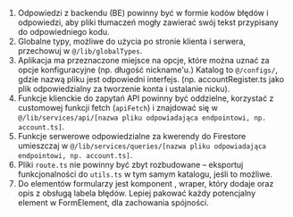 1. Odpowiedzi z backendu (BE) powinny być w formie kodów błędów i odpowiedzi, aby pliki tłumaczeń mogły zawierać swój tekst przypisany do odpowiedniego kodu.
2. Globalne typy, możliwe do użycia po stronie klienta i serwera, przechowuj w `@/lib/globalTypes`.
3. Aplikacja ma przeznaczone miejsce na opcje, które można uznać za opcje konfiguracyjne (np. długość nickname'u.) Katalog to `@/configs/`, gdzie nazwą pliku jest odpowiedni interfejs. (np. accountRegister.ts jako plik odpowiedzialny za tworzenie konta i ustalanie nicku).
4. Funkcje klienckie do zapytań API powinny być oddzielne, korzystać z customowej funkcji fetch (`apiFetch`) i znajdować się w `@/lib/services/api/[nazwa pliku odpowiadająca endpointowi, np. account.ts]`.
5. Funkcje serwerowe odpowiedzialne za kwerendy do Firestore umieszczaj w `@/lib/services/queries/[nazwa pliku odpowiadająca endpointowi, np. account.ts]`.
6. Pliki `route.ts` nie powinny być zbyt rozbudowane – eksportuj funkcjonalności do `utils.ts` w tym samym katalogu, jeśli to możliwe.
7. Do elementów formularzy jest komponent <FormElement />, wraper, który dodaje <Label> oraz opis z obsługą labela błędów. Lepiej pakować każdy potencjalny element w FormElement, dla zachowania spójności.
